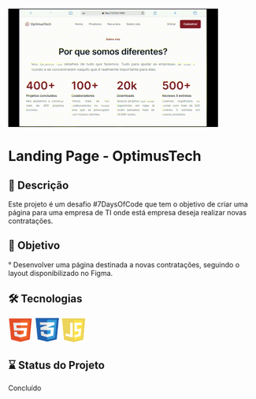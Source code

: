 ![](assets/image/apresentacao.gif)

# Landing Page - OptimusTech

## 📖 Descrição


Este projeto é um desafio #7DaysOfCode que tem o objetivo de criar uma página para uma empresa de TI onde está empresa deseja realizar novas contratações.

## 🎯 Objetivo

° Desenvolver uma página destinada a novas contratações, seguindo o layout disponibilizado no Figma.

## 🛠️ Tecnologias 

<img src="assets/image/html.png" width="50" height="50">

<img src="assets/image/css.png" width="50" height="50">

<img src="assets/image/js.png" width="50" height="50">

## ⌛ Status do Projeto

Concluído